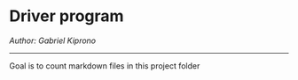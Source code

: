 # Driver program

*Author: Gabriel Kiprono*

---

Goal is to count markdown files in this project folder